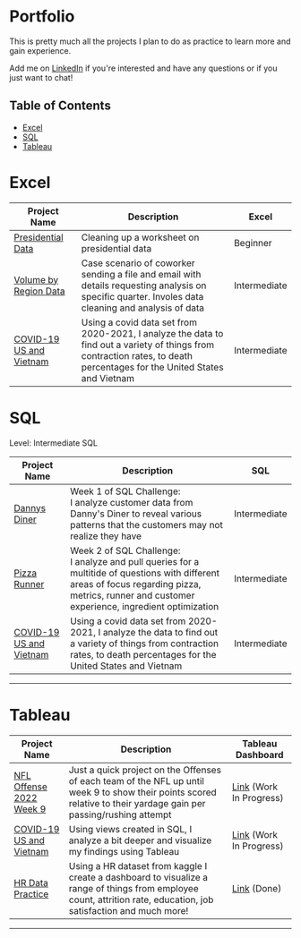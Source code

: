 #  Portfolio

This is pretty much all the projects I plan to do as practice to learn more and gain experience.

Add me on [LinkedIn](https://www.linkedin.com/in/vuongnguyen96/) if you're interested and have any questions or if you just want to chat!

##  Table of Contents
- [Excel](#excel)
- [SQL](#sql)
- [Tableau](#tableau)

# Excel
| Project Name | Description | Excel |
|---|---|---|
| [Presidential Data](https://github.com/vtn160230/Presidential-Data) | Cleaning up a worksheet on presidential data | Beginner  | 
| [Volume by Region Data](https://github.com/vtn160230/Volume-by-Region) | Case scenario of coworker sending a file and email with details requesting analysis on specific quarter. Involes data cleaning and analysis of data | Intermediate |
| [COVID-19 US and Vietnam](https://github.com/vtn160230/COVID-19) | Using a covid data set from 2020-2021, I analyze the data to find out a variety of things from contraction rates, to death percentages for the United States and Vietnam  | Intermediate |

# SQL

Level: Intermediate SQL

| Project Name | Description | SQL |
|---|---|---|
| [Dannys Diner](https://github.com/vtn160230/Dannys-Diner) | Week 1 of SQL Challenge: <br> I analyze customer data from Danny's Diner to reveal various patterns that the customers may not realize they have | Intermediate | 
| [Pizza Runner](https://github.com/vtn160230/Pizza-Runner) | Week 2 of SQL Challenge: <br> I analyze and pull queries for a multitide of questions with different areas of focus regarding pizza, metrics, runner and customer experience, ingredient optimization | Intermediate |
| [COVID-19 US and Vietnam](https://github.com/vtn160230/COVID-19) | Using a covid data set from 2020-2021, I analyze the data to find out a variety of things from contraction rates, to death percentages for the United States and Vietnam  | Intermediate |


***


# Tableau

| Project Name | Description | Tableau Dashboard |
|---|---|---|
| [NFL Offense 2022 Week 9](https://github.com/vtn160230/NFL-2022-Offense-Week-9) | Just a quick project on the Offenses of each team of the NFL up until week 9 to show their points scored relative to their yardage gain per passing/rushing attempt | [Link](https://public.tableau.com/app/profile/tommy.nguyen2848/viz/NFLdata_16772040943850/Dashboard1?publish=yes) (Work In Progress)|
| [COVID-19 US and Vietnam](https://github.com/vtn160230/COVID-19-US-and-Vietnam) | Using views created in SQL, I analyze a bit deeper and visualize my findings using Tableau | [Link]() (Work In Progress)|
| [HR Data Practice](https://github.com/vtn160230/HR-Data-Practice) | Using a HR dataset from kaggle I create a dashboard to visualize a range of things from employee count, attrition rate, education, job satisfaction and much more! | [Link](https://public.tableau.com/app/profile/tommy.nguyen2848/viz/HRDataPractice/HRAnalyticsDashboard?publish=yes) (Done)|


***

